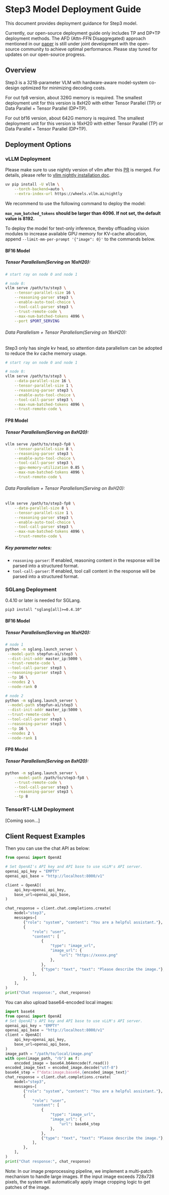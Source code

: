 # Step3 Model Deployment Guide

This document provides deployment guidance for Step3 model.

Currently, our open-source deployment guide only includes TP and DP+TP deployment methods. The AFD (Attn-FFN Disaggregated) approach mentioned in our [paper](https://arxiv.org/abs/2507.19427) is still under joint development with the open-source community to achieve optimal performance. Please stay tuned for updates on our open-source progress.

## Overview

Step3 is a 321B-parameter VLM with hardware-aware model-system co-design optimized for minimizing decoding costs. 

For out fp8 version, about 326G memory is required.
The smallest deployment unit for this version is 8xH20 with either Tensor Parallel (TP) or Data Parallel + Tensor Parallel (DP+TP).

For out bf16 version, about 642G memory is required.
The smallest deployment unit for this version is 16xH20 with either Tensor Parallel (TP) or Data Parallel + Tensor Parallel (DP+TP).

## Deployment Options

### vLLM Deployment

Please make sure to use nightly version of vllm after this [PR](https://github.com/vllm-project/vllm/pull/21998) is merged. For details, please refer to [vllm nightly installation doc](https://docs.vllm.ai/en/latest/getting_started/installation/gpu.html#pre-built-wheels).
```bash
uv pip install -U vllm \
    --torch-backend=auto \
    --extra-index-url https://wheels.vllm.ai/nightly
```

We recommend to use the following command to deploy the model:

**`max_num_batched_tokens` should be larger than 4096. If not set, the default value is 8192.**

To deploy the model for text-only inference, thereby offloading vision modules to increase available GPU memory for KV-cache allocation, append `--limit-mm-per-prompt '{"image": 0}'` to the commands below.

#### BF16 Model
##### Tensor Parallelism(Serving on 16xH20):

```bash
# start ray on node 0 and node 1

# node 0:
vllm serve /path/to/step3 \
    --tensor-parallel-size 16 \
    --reasoning-parser step3 \
    --enable-auto-tool-choice \
    --tool-call-parser step3 \
    --trust-remote-code \
    --max-num-batched-tokens 4096 \
    --port $PORT_SERVING
```

###### Data Parallelism + Tensor Parallelism(Serving on 16xH20):
Step3 only has single kv head, so attention data parallelism can be adopted to reduce the kv cache memory usage.

```bash
# start ray on node 0 and node 1

# node 0:
vllm serve /path/to/step3 \
    --data-parallel-size 16 \
    --tensor-parallel-size 1 \
    --reasoning-parser step3 \
    --enable-auto-tool-choice \
    --tool-call-parser step3 \
    --max-num-batched-tokens 4096 \
    --trust-remote-code \
```

#### FP8 Model
##### Tensor Parallelism(Serving on 8xH20):

```bash
vllm serve /path/to/step3-fp8 \
    --tensor-parallel-size 8 \
    --reasoning-parser step3 \
    --enable-auto-tool-choice \
    --tool-call-parser step3 \
    --gpu-memory-utilization 0.85 \
    --max-num-batched-tokens 4096 \
    --trust-remote-code \
```

###### Data Parallelism + Tensor Parallelism(Serving on 8xH20):

```bash
vllm serve /path/to/step3-fp8 \
    --data-parallel-size 8 \
    --tensor-parallel-size 1 \
    --reasoning-parser step3 \
    --enable-auto-tool-choice \
    --tool-call-parser step3 \
    --max-num-batched-tokens 4096 \
    --trust-remote-code \
```


##### Key parameter notes:

* `reasoning-parser`: If enabled, reasoning content in the response will be parsed into a structured format.
* `tool-call-parser`: If enabled, tool call content in the response will be parsed into a structured format.

### SGLang Deployment

0.4.10 or later is needed for SGLang.

```
pip3 install "sglang[all]>=0.4.10"
```

#### BF16 Model
##### Tensor Parallelism(Serving on 16xH20):

```bash
# node 1
python -m sglang.launch_server \
 --model-path stepfun-ai/step3 \
 --dist-init-addr master_ip:5000 \
 --trust-remote-code \
 --tool-call-parser step3 \
 --reasoning-parser step3 \
 --tp 16 \
 --nnodes 2 \
 --node-rank 0

# node 2
python -m sglang.launch_server \
 --model-path stepfun-ai/step3 \
 --dist-init-addr master_ip:5000 \
 --trust-remote-code \
 --tool-call-parser step3 \
 --reasoning-parser step3 \
 --tp 16 \
 --nnodes 2 \
 --node-rank 1
```

#### FP8 Model
##### Tensor Parallelism(Serving on 8xH20):

```bash
python -m sglang.launch_server \
    --model-path /path/to/step3-fp8 \
    --trust-remote-code \
    --tool-call-parser step3 \
    --reasoning-parser step3 \
    --tp 8
```


### TensorRT-LLM Deployment

[Coming soon...]


## Client Request Examples

Then you can use the chat API as below:
```python
from openai import OpenAI

# Set OpenAI's API key and API base to use vLLM's API server.
openai_api_key = "EMPTY"
openai_api_base = "http://localhost:8000/v1"

client = OpenAI(
    api_key=openai_api_key,
    base_url=openai_api_base,
)

chat_response = client.chat.completions.create(
    model="step3",
    messages=[
        {"role": "system", "content": "You are a helpful assistant."},
        {
            "role": "user",
            "content": [
                {
                    "type": "image_url",
                    "image_url": {
                        "url": "https://xxxxx.png"
                    },
                },
                {"type": "text", "text": "Please describe the image."},
            ],
        },
    ],
)
print("Chat response:", chat_response)
```
You can also upload base64-encoded local images:

```python
import base64
from openai import OpenAI
# Set OpenAI's API key and API base to use vLLM's API server.
openai_api_key = "EMPTY"
openai_api_base = "http://localhost:8000/v1"
client = OpenAI(
    api_key=openai_api_key,
    base_url=openai_api_base,
)
image_path = "/path/to/local/image.png"
with open(image_path, "rb") as f:
    encoded_image = base64.b64encode(f.read())
encoded_image_text = encoded_image.decode("utf-8")
base64_step = f"data:image;base64,{encoded_image_text}"
chat_response = client.chat.completions.create(
    model="step3",
    messages=[
        {"role": "system", "content": "You are a helpful assistant."},
        {
            "role": "user",
            "content": [
                {
                    "type": "image_url",
                    "image_url": {
                        "url": base64_step
                    },
                },
                {"type": "text", "text": "Please describe the image."},
            ],
        },
    ],
)
print("Chat response:", chat_response)

```

Note: In our image preprocessing pipeline, we implement a multi-patch mechanism to handle large images. If the input image exceeds 728x728 pixels, the system will automatically apply image cropping logic to get patches of the image.